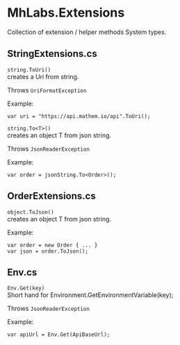 # MhLabs.Extensions

Collection of extension / helper methods System types.

## StringExtensions.cs
```string.ToUri()```  
creates a Uri from string. 

Throws `UriFormatException`

Example:
```
var uri = "https://api.mathem.io/api".ToUri();
```

```string.To<T>()```  
creates an object T from json string.

Throws `JsonReaderException`

Example:
```
var order = jsonString.To<Order>();
``` 


## OrderExtensions.cs
```object.ToJson()```  
creates an object T from json string.

Example:
```
var order = new Order { ... }
var json = order.ToJson();
``` 

## Env.cs
```Env.Get(key)```  
Short hand for Environment.GetEnvironmentVariable(key);

Throws `JsonReaderException`

Example:
```
var apiUrl = Env.Get(ApiBaseUrl);
``` 

